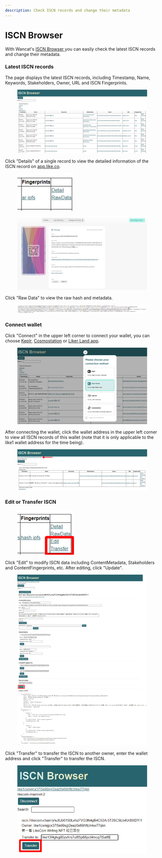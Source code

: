 ```yaml
---
description: Check ISCN records and change their metadata
---
```


# ISCN Browser

With Wancat's [ISCN Browser ](https://likecoin.github.io/iscn-browser)you can easily check the latest ISCN records and change their metadata.&#x20;

### Latest ISCN records

The page displays the latest ISCN records, including Timestamp, Name, Keywords, Stakeholders, Owner, URL and ISCN Fingerprints.&#x20;

<figure><img src="../../.gitbook/assets/Wancat ISCN Wallet 01.png" alt=""><figcaption></figcaption></figure>

Click "Details" of a single record to view the detailed information of the ISCN record on [app.like.co](https://app.like.co/).

<figure><img src="../../.gitbook/assets/Wancat ISCN Wallet 02.png" alt=""><figcaption></figcaption></figure>

<figure><img src="../../.gitbook/assets/Wancat ISCN Wallet 03.png" alt=""><figcaption></figcaption></figure>

Click "Raw Data" to view the raw hash and metadata.&#x20;

<figure><img src="../../.gitbook/assets/Wancat ISCN Wallet 04.png" alt=""><figcaption></figcaption></figure>

### Connect wallet

Click "Connect" in the upper left corner to connect your wallet, you can choose [Keplr](../wallet/keplr/), [Cosmostation](../wallet/cosmostation/) or [Liker Land app](../../user-guide/liker-land/download.md).&#x20;

<figure><img src="../../.gitbook/assets/Wancat ISCN Wallet 05.png" alt=""><figcaption></figcaption></figure>

After connecting the wallet, click the wallet address in the upper left corner to view all ISCN records of this wallet (note that it is only applicable to the like1 wallet address for the time being).

<figure><img src="../../.gitbook/assets/Wancat ISCN Wallet 06.png" alt=""><figcaption></figcaption></figure>

### Edit or Transfer ISCN

<figure><img src="../../.gitbook/assets/Wancat ISCN Wallet 07.png" alt=""><figcaption></figcaption></figure>

Click "Edit" to modify ISCN data including ContentMetadata, Stakeholders and ContentFingerprints, etc. After editing, click "Update".

<figure><img src="../../.gitbook/assets/Wancat ISCN Wallet 08.png" alt=""><figcaption></figcaption></figure>

Click "Transfer" to transfer the ISCN to another owner, enter the wallet address and click "Transfer" to transfer the ISCN.

<figure><img src="../../.gitbook/assets/Wancat ISCN Wallet 09.png" alt=""><figcaption></figcaption></figure>
